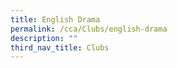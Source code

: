 ```yaml
---
title: English Drama
permalink: /cca/Clubs/english-drama
description: ""
third_nav_title: Clubs
---
```

